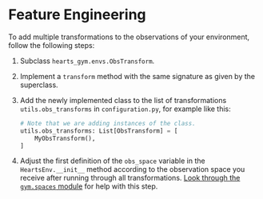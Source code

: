 <link rel="stylesheet" href="style.css">

# Feature Engineering

To add multiple transformations to the observations of your
environment, follow the following steps:

1. Subclass `hearts_gym.envs.ObsTransform`.
2. Implement a `transform` method with the same signature as
   given by the superclass.
3. Add the newly implemented class to the list of transformations
   `utils.obs_transforms` in `configuration.py`, for example like
   this:

   ```python
   # Note that we are adding instances of the class.
   utils.obs_transforms: List[ObsTransform] = [
       MyObsTransform(),
   ]
   ```
4. Adjust the first definition of the `obs_space` variable in the
   `HeartsEnv.__init__` method according to the observation space you
   receive after running through all transformations. [Look through
   the `gym.spaces`
   module](https://github.com/openai/gym/tree/master/gym/spaces) for
   help with this step.
